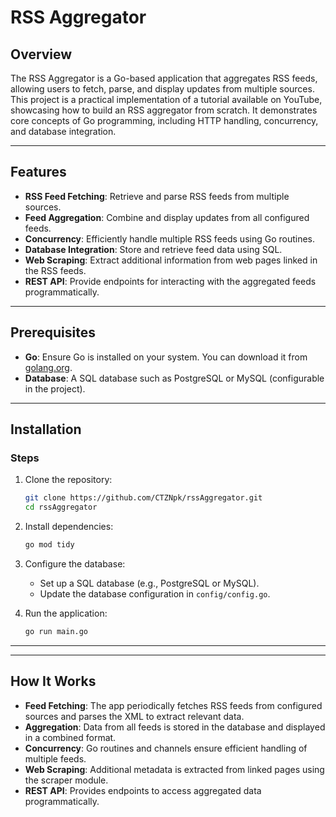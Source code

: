 # RSS Aggregator

## Overview
The RSS Aggregator is a Go-based application that aggregates RSS feeds, allowing users to fetch, parse, and display updates from multiple sources. This project is a practical implementation of a tutorial available on YouTube, showcasing how to build an RSS aggregator from scratch. It demonstrates core concepts of Go programming, including HTTP handling, concurrency, and database integration.

---

## Features
- **RSS Feed Fetching**: Retrieve and parse RSS feeds from multiple sources.
- **Feed Aggregation**: Combine and display updates from all configured feeds.
- **Concurrency**: Efficiently handle multiple RSS feeds using Go routines.
- **Database Integration**: Store and retrieve feed data using SQL.
- **Web Scraping**: Extract additional information from web pages linked in the RSS feeds.
- **REST API**: Provide endpoints for interacting with the aggregated feeds programmatically.

---

## Prerequisites
- **Go**: Ensure Go is installed on your system. You can download it from [golang.org](https://golang.org/dl/).
- **Database**: A SQL database such as PostgreSQL or MySQL (configurable in the project).

---

## Installation

### Steps
1. Clone the repository:
    ```bash
    git clone https://github.com/CTZNpk/rssAggregator.git
    cd rssAggregator
    ```

2. Install dependencies:
    ```bash
    go mod tidy
    ```

3. Configure the database:
    - Set up a SQL database (e.g., PostgreSQL or MySQL).
    - Update the database configuration in `config/config.go`.

4. Run the application:
    ```bash
    go run main.go
    ```

---


---

## How It Works
- **Feed Fetching**: The app periodically fetches RSS feeds from configured sources and parses the XML to extract relevant data.
- **Aggregation**: Data from all feeds is stored in the database and displayed in a combined format.
- **Concurrency**: Go routines and channels ensure efficient handling of multiple feeds.
- **Web Scraping**: Additional metadata is extracted from linked pages using the scraper module.
- **REST API**: Provides endpoints to access aggregated data programmatically.


